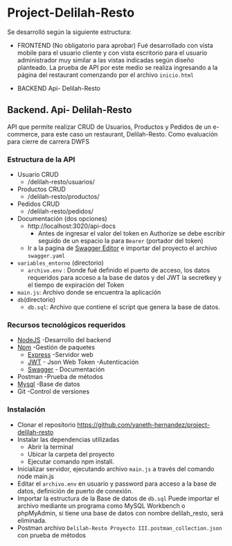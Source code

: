 # Project-Delilah-Resto
Se desarrolló según la siguiente estructura:
- FRONTEND (No obligatorio para aprobar)
    Fué desarrollado con vista mobile para el usuario cliente y con vista escritorio para el usuario administrador muy similar a las vistas indicadas según diseño planteado. La prueba de API por este medio se realiza ingresando a la página del restaurant comenzando por el archivo `inicio.html` 

- BACKEND 
    Api- Delilah-Resto

## Backend. Api- Delilah-Resto
API que permite realizar CRUD de Usuarios, Productos y Pedidos de un e-commerce, para este caso un restaurant, Delilah-Resto. Como evaluación para cierre de carrera DWFS

### Estructura de la API
- Usuario CRUD 
    - /delilah-resto/usuarios/
- Productos CRUD
    - /delilah-resto/productos/
- Pedidos CRUD
    - /delilah-resto/pedidos/
- Documentación (dos opciones)
    - http://localhost:3020/api-docs
        - Antes de ingresar el valor del token en Authorize  se debe escribir seguido de un espacio la para `Bearer` (portador del token)
    - Ir a la pagina de [Swagger  Editor](https://editor.swagger.io/) e importar del proyecto el archivo `swagger.yaml`
- `variables_entorno` (directorio)
    - `archivo.env` : Donde fué definido el puerto de acceso, los datos requeridos para acceso a la base de datos y del JWT la secretkey y el tiempo de expiración del Token
- `main.js`: Archivo donde se encuentra la aplicación 
- `db`(directorio)
    - `db.sql`: Archivo que contiene el script que genera la base de datos.

        
### Recursos tecnológicos requeridos
- [NodeJS](https://nodejs.org/es/download/) -Desarrollo del backend
- [Npm](https://docs.npmjs.com/cli/v6/commands/npm-install) -Gestión de paquetes
    - [Express](http://expressjs.com/es/starter/installing.html) -Servidor web
    - [JWT](https://jwt.io/#libraries-io) - Json Web Token -Autenticación
    - [Swagger](https://www.npmjs.com/package/express-swagger-generator) - Documentación
- Postman -Prueba de métodos
- [Mysql](https://dev.mysql.com/downloads/) -Base de datos
- Git -Control de versiones

### Instalación
- Clonar el repositorio 
https://github.com/yaneth-hernandez/project-delilah-resto
- Instalar las dependencias utilizadas
    - Abrir la terminal
    - Ubicar la carpeta del proyecto
    - Ejecutar comando npm install.
- Inicializar servidor, ejecutando archivo `main.js` a través del comando node main.js
- Editar el `archivo.env` en usuario y password para acceso a la base de datos, definición de puerto de conexión.
- Importar la estructura de la Base de datos de `db.sql` Puede importar el archivo mediante un programa como MySQL Workbench o phpMyAdmin, si tiene una base de datos con nombre delilah_resto, será eliminada. 
- Postman archivo `Delilah-Resto Proyecto III.postman_collection.json` con prueba de métodos

